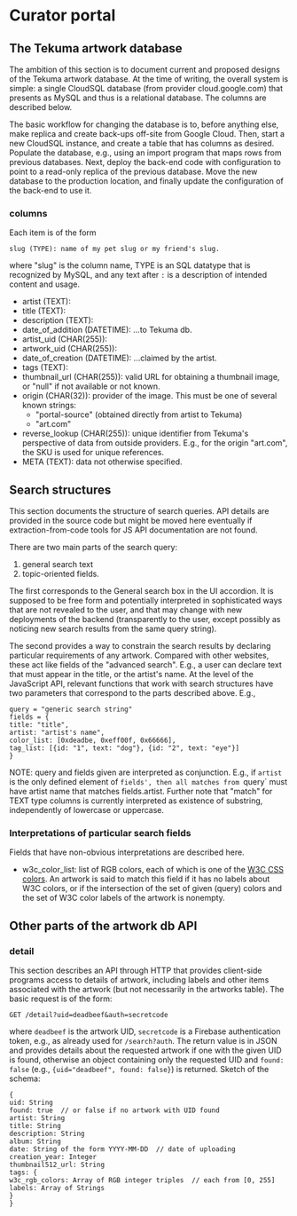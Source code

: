 # Curator portal

## The Tekuma artwork database

The ambition of this section is to document current and proposed designs of the
Tekuma artwork database. At the time of writing, the overall system is simple: a
single CloudSQL database (from provider cloud.google.com) that presents as MySQL
and thus is a relational database. The columns are described below.

The basic workflow for changing the database is to, before anything else, make
replica and create back-ups off-site from Google Cloud. Then, start a new
CloudSQL instance, and create a table that has columns as desired. Populate the
database, e.g., using an import program that maps rows from previous databases.
Next, deploy the back-end code with configuration to point to a read-only
replica of the previous database. Move the new database to the production
location, and finally update the configuration of the back-end to use it.

### columns

Each item is of the form

    slug (TYPE): name of my pet slug or my friend's slug.

where "slug" is the column name, TYPE is an SQL datatype that is recognized by
MySQL, and any text after `:` is a description of intended content and usage.

* artist (TEXT):
* title (TEXT):
* description (TEXT):
* date_of_addition (DATETIME): ...to Tekuma db.
* artist_uid (CHAR(255)):
* artwork_uid (CHAR(255)):
* date_of_creation (DATETIME): ...claimed by the artist.
* tags (TEXT):
* thumbnail_url (CHAR(255)): valid URL for obtaining a thumbnail image, or "null" if not available or not known.
* origin (CHAR(32)): provider of the image. This must be one of several known strings:
  - "portal-source" (obtained directly from artist to Tekuma)
  - "art.com"
* reverse_lookup (CHAR(255)): unique identifier from Tekuma's perspective of data from outside providers. E.g., for the origin "art.com", the SKU is used for unique references.
* META (TEXT): data not otherwise specified.


## Search structures

This section documents the structure of search queries. API details are provided
in the source code but might be moved here eventually if extraction-from-code
tools for JS API documentation are not found.

There are two main parts of the search query:

1. general search text
2. topic-oriented fields.

The first corresponds to the General search box in the UI accordion. It is
supposed to be free form and potentially interpreted in sophisticated ways that
are not revealed to the user, and that may change with new deployments of the
backend (transparently to the user, except possibly as noticing new search
results from the same query string).

The second provides a way to constrain the search results by declaring
particular requirements of any artwork. Compared with other websites, these act
like fields of the "advanced search". E.g., a user can declare text that must
appear in the title, or the artist's name. At the level of the JavaScript API,
relevant functions that work with search structures have two parameters that
correspond to the parts described above. E.g.,

    query = "generic search string"
    fields = {
	title: "title",
	artist: "artist's name",
	color_list: [0xdeadbe, 0xeff00f, 0x66666],
	tag_list: [{id: "1", text: "dog"}, {id: "2", text: "eye"}]
    }

NOTE: query and fields given are interpreted as conjunction. E.g., if `artist`
is the only defined element of `fields', then all matches from `query` must have
artist name that matches fields.artist. Further note that "match" for TEXT type
columns is currently interpreted as existence of substring, independently of
lowercase or uppercase.

### Interpretations of particular search fields

Fields that have non-obvious interpretations are described here.

* w3c_color_list: list of RGB colors, each of which is one of the
  [W3C CSS colors](https://www.w3.org/TR/css3-color/). An artwork is said to
  match this field if it has no labels about W3C colors, or if the intersection
  of the set of given (query) colors and the set of W3C color labels of the
  artwork is nonempty.


## Other parts of the artwork db API

### detail

This section describes an API through HTTP that provides client-side programs
access to details of artwork, including labels and other items associated with
the artwork (but not necessarily in the artworks table). The basic request is of
the form:

    GET /detail?uid=deadbeef&auth=secretcode

where `deadbeef` is the artwork UID, `secretcode` is a Firebase authentication
token, e.g., as already used for `/search?auth`. The return value is in JSON and
provides details about the requested artwork if one with the given UID is found,
otherwise an object containing only the requested UID and `found: false` (e.g.,
`{uid="deadbeef", found: false}`) is returned. Sketch of the schema:

    {
    uid: String
    found: true  // or false if no artwork with UID found
    artist: String
    title: String
    description: String
    album: String
    date: String of the form YYYY-MM-DD  // date of uploading
    creation_year: Integer
    thumbnail512_url: String
    tags: {
	w3c_rgb_colors: Array of RGB integer triples  // each from [0, 255]
	labels: Array of Strings
	}
    }
